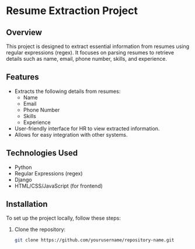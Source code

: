 # Resume Extraction Project

## Overview
This project is designed to extract essential information from resumes using regular expressions (regex). It focuses on parsing resumes to retrieve details such as name, email, phone number, skills, and experience.

## Features
- Extracts the following details from resumes:
  - Name
  - Email
  - Phone Number
  - Skills
  - Experience
- User-friendly interface for HR to view extracted information.
- Allows for easy integration with other systems.

## Technologies Used
- Python
- Regular Expressions (regex)
- Django 
- HTML/CSS/JavaScript (for frontend)

## Installation
To set up the project locally, follow these steps:
1. Clone the repository:
   ```bash
   git clone https://github.com/yourusername/repository-name.git
